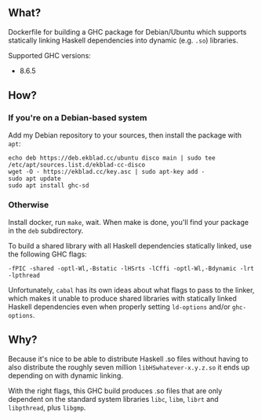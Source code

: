 ## What?
Dockerfile for building a GHC package for Debian/Ubuntu which supports
statically linking Haskell dependencies into dynamic (e.g. `.so`) libraries.

Supported GHC versions:
* 8.6.5

## How?
### If you're on a Debian-based system
Add my Debian repository to your sources, then install the package with `apt`:

```
echo deb https://deb.ekblad.cc/ubuntu disco main | sudo tee /etc/apt/sources.list.d/ekblad-cc-disco
wget -O - https://ekblad.cc/key.asc | sudo apt-key add -
sudo apt update
sudo apt install ghc-sd
```

### Otherwise
Install docker, run `make`, wait. When make is done, you'll find your package
in the `deb` subdirectory.

To build a shared library with all Haskell dependencies statically linked,
use the following GHC flags:
```
-fPIC -shared -optl-Wl,-Bstatic -lHSrts -lCffi -optl-Wl,-Bdynamic -lrt -lpthread
```
Unfortunately, `cabal` has its own ideas about what flags to pass to the linker,
which makes it unable to produce shared libraries with statically linked Haskell
dependencies even when properly setting `ld-options` and/or `ghc-options`.

## Why?
Because it's nice to be able to distribute Haskell .so files without having to
also distribute the roughly seven million `libHSwhatever-x.y.z.so` it ends
up depending on with dynamic linking.

With the right flags, this GHC build produces .so files that are only dependent
on the standard system libraries `libc`, `libm`, `librt` and `libpthread`,
plus `libgmp`.
